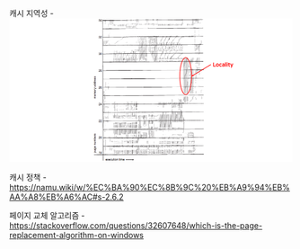 캐시 지역성 - <img src="./ch9/캐시지역성.png">

캐시 정책 -  https://namu.wiki/w/%EC%BA%90%EC%8B%9C%20%EB%A9%94%EB%AA%A8%EB%A6%AC#s-2.6.2

페이지 교체 알고리즘 - 
https://stackoverflow.com/questions/32607648/which-is-the-page-replacement-algorithm-on-windows